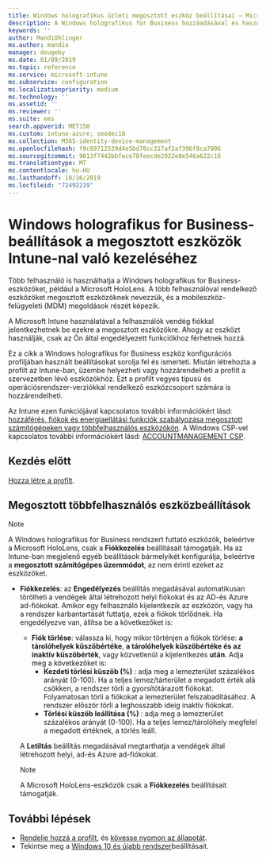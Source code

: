 ```yaml
---
title: Windows holografikus üzleti megosztott eszköz beállításai – Microsoft Intune – Azure | Microsoft Docs
description: A Windows holografikus for Business hozzáadásával és használatával konfigurálhatja a megosztott vagy Microsoft Intune több felhasználó által használt eszközöket. Tekintse meg a fiók-felügyeleti beállítások listáját, valamint azt, hogy mit csinálnak az eszközökön, beleértve a Microsoft HoloLens is.
keywords: ''
author: MandiOhlinger
ms.author: mandia
manager: dougeby
ms.date: 01/09/2019
ms.topic: reference
ms.service: microsoft-intune
ms.subservice: configuration
ms.localizationpriority: medium
ms.technology: ''
ms.assetid: ''
ms.reviewer: ''
ms.suite: ems
search.appverid: MET150
ms.custom: intune-azure; seodec18
ms.collection: M365-identity-device-management
ms.openlocfilehash: f9c89712539d4e5bd78cc317af2af396f8ca7006
ms.sourcegitcommit: 9013f7442bbface78feecde2922e8e546a622c16
ms.translationtype: MT
ms.contentlocale: hu-HU
ms.lasthandoff: 10/16/2019
ms.locfileid: "72492219"
---
```

# <a name="windows-holographic-for-business-settings-to-manage-shared-devices-using-intune"></a>Windows holografikus for Business-beállítások a megosztott eszközök Intune-nal való kezeléséhez

Több felhasználó is használhatja a Windows holografikus for Business-eszközöket, például a Microsoft HoloLens. A több felhasználóval rendelkező eszközöket megosztott eszközöknek nevezzük, és a mobileszköz-felügyeleti (MDM) megoldások részét képezik.

A Microsoft Intune használatával a felhasználók vendég fiókkal jelentkezhetnek be ezekre a megosztott eszközökre. Ahogy az eszközt használják, csak az Ön által engedélyezett funkciókhoz férhetnek hozzá.

Ez a cikk a Windows holografikus for Business eszköz konfigurációs profiljában használt beállításokat sorolja fel és ismerteti. Miután létrehozta a profilt az Intune-ban, üzembe helyezheti vagy hozzárendelheti a profilt a szervezetben lévő eszközökhöz. Ezt a profilt vegyes típusú és operációsrendszer-verziókkal rendelkező eszközcsoport számára is hozzárendelheti.

Az Intune ezen funkciójával kapcsolatos további információkért lásd: [hozzáférés, fiókok és energiaellátási funkciók szabályozása megosztott számítógépeken vagy többfelhasználós eszközökön](shared-user-device-settings.md). A Windows CSP-vel kapcsolatos további információkért lásd: [ACCOUNTMANAGEMENT CSP](https://docs.microsoft.com/windows/client-management/mdm/accountmanagement-csp).

## <a name="before-your-begin"></a>Kezdés előtt

[Hozza létre a profilt](shared-user-device-settings.md).

## <a name="shared-multi-user-device-settings"></a>Megosztott többfelhasználós eszközbeállítások

> [!NOTE]
> A Windows holografikus for Business rendszert futtató eszközök, beleértve a Microsoft HoloLens, csak a **Fiókkezelés** beállításait támogatják. Ha az Intune-ban megjelenő egyéb beállítások bármelyikét konfigurálja, beleértve a **megosztott számítógépes üzemmódot**, az nem érinti ezeket az eszközöket.

- **Fiókkezelés**: az **Engedélyezés** beállítás megadásával automatikusan törölheti a vendégek által létrehozott helyi fiókokat és az AD-és Azure ad-fiókokat. Amikor egy felhasználó kijelentkezik az eszközön, vagy ha a rendszer karbantartását futtatja, ezek a fiókok törlődnek. Ha engedélyezve van, állítsa be a következőket is:
  - **Fiók törlése**: válassza ki, hogy mikor történjen a fiókok törlése: **a tárolóhelyek küszöbértéke**, **a tárolóhelyek küszöbértéke és az inaktív küszöbérték**, vagy közvetlenül a kijelentkezés **után**. Adja meg a következőket is:
    - **Kezdeti törlési küszöb (%)** : adja meg a lemezterület százalékos arányát (0-100). Ha a teljes lemez/tárterület a megadott érték alá csökken, a rendszer törli a gyorsítótárazott fiókokat. Folyamatosan törli a fiókokat a lemezterület felszabadításához. A rendszer először törli a leghosszabb ideig inaktív fiókokat.
    - **Törlési küszöb leállítása (%)** : adja meg a lemezterület százalékos arányát (0-100). Ha a teljes lemez/tárolóhely megfelel a megadott értéknek, a törlés leáll.

  A **Letiltás** beállítás megadásával megtarthatja a vendégek által létrehozott helyi, ad-és Azure ad-fiókokat.

  > [!NOTE]
  > A Microsoft HoloLens-eszközök csak a **Fiókkezelés** beállításait támogatják.

## <a name="next-steps"></a>További lépések

- [Rendelje hozzá a profilt](device-profile-assign.md), és [kövesse nyomon az állapotát](device-profile-monitor.md).
- Tekintse meg a [Windows 10 és újabb rendszer](shared-user-device-settings-windows.md)beállításait.
